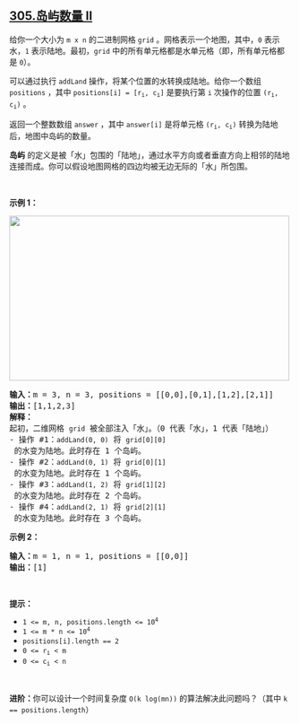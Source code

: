 ## [305.岛屿数量 II](https://leetcode.cn/problems/number-of-islands-ii/)
<p>给你一个大小为 <code>m x n</code> 的二进制网格 <code>grid</code> 。网格表示一个地图，其中，<code>0</code> 表示水，<code>1</code> 表示陆地。最初，<code>grid</code> 中的所有单元格都是水单元格（即，所有单元格都是 <code>0</code>）。</p>

<p>可以通过执行 <code>addLand</code> 操作，将某个位置的水转换成陆地。给你一个数组 <code>positions</code> ，其中 <code>positions[i] = [r<sub>i</sub>, c<sub>i</sub>]</code> 是要执行第 <code>i</code> 次操作的位置 <code>(r<sub>i</sub>, c<sub>i</sub>)</code> 。</p>

<p>返回一个整数数组 <code>answer</code> ，其中 <code>answer[i]</code> 是将单元格 <code>(r<sub>i</sub>, c<sub>i</sub>)</code> 转换为陆地后，地图中岛屿的数量。</p>

<p><strong>岛屿</strong> 的定义是被「水」包围的「陆地」，通过水平方向或者垂直方向上相邻的陆地连接而成。你可以假设地图网格的四边均被无边无际的「水」所包围。</p>
&nbsp;

<p><strong>示例 1：</strong></p>
<img alt="" src="https://assets.leetcode.com/uploads/2021/03/10/tmp-grid.jpg" style="width: 500px; height: 294px;" />
<pre>
<strong>输入：</strong>m = 3, n = 3, positions = [[0,0],[0,1],[1,2],[2,1]]
<strong>输出：</strong>[1,1,2,3]
<strong>解释：</strong>
起初，二维网格&nbsp;<code>grid</code>&nbsp;被全部注入「水」。（0 代表「水」，1 代表「陆地」）
- 操作&nbsp;#1：<code>addLand(0, 0)</code> 将&nbsp;<code>grid[0][0]</code> 的水变为陆地。此时存在 1 个岛屿。
- 操作&nbsp;#2：<code>addLand(0, 1)</code> 将&nbsp;<code>grid[0][1]</code> 的水变为陆地。此时存在 1 个岛屿。
- 操作&nbsp;#3：<code>addLand(1, 2)</code> 将&nbsp;<code>grid[1][2]</code> 的水变为陆地。此时存在 2 个岛屿。
- 操作&nbsp;#4：<code>addLand(2, 1)</code> 将&nbsp;<code>grid[2][1]</code> 的水变为陆地。此时存在 3 个岛屿。
</pre>

<p><strong>示例 2：</strong></p>

<pre>
<strong>输入：</strong>m = 1, n = 1, positions = [[0,0]]
<strong>输出：</strong>[1]
</pre>

<p>&nbsp;</p>

<p><strong>提示：</strong></p>

<ul>
	<li><code>1 &lt;= m, n, positions.length &lt;= 10<sup>4</sup></code></li>
	<li><code>1 &lt;= m * n &lt;= 10<sup>4</sup></code></li>
	<li><code>positions[i].length == 2</code></li>
	<li><code>0 &lt;= r<sub>i</sub> &lt; m</code></li>
	<li><code>0 &lt;= c<sub>i</sub> &lt; n</code></li>
</ul>

<p>&nbsp;</p>

<p><strong>进阶：</strong>你可以设计一个时间复杂度 <code>O(k log(mn))</code> 的算法解决此问题吗？（其中 <code>k == positions.length</code>）</p>
